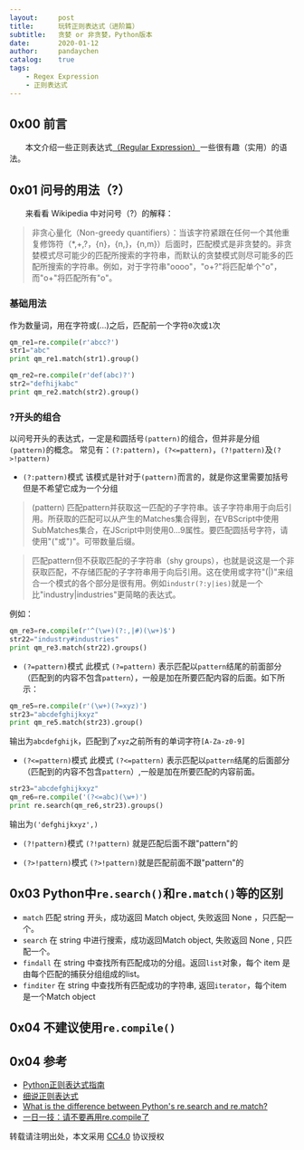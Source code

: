 ```yaml
---
layout:     post
title:      玩转正则表达式（进阶篇）
subtitle:   贪婪 or 非贪婪，Python版本
date:       2020-01-12
author:     pandaychen
catalog:    true
tags:
    - Regex Expression
    - 正则表达式
---
```


##  0x00    前言
&emsp;&emsp;本文介绍一些正则表达式[（Regular Expression）](https://zh.wikipedia.org/wiki/%E6%AD%A3%E5%88%99%E8%A1%A8%E8%BE%BE%E5%BC%8F)一些很有趣（实用）的语法。

## 0x01 问号的用法（?）
&emsp;&emsp;来看看 Wikipedia 中对问号（?）的解释：
>   非贪心量化（Non-greedy quantifiers）：当该字符紧跟在任何一个其他重复修饰符（*,+,?，{n}，{n,}，{n,m}）后面时，匹配模式是非贪婪的。非贪婪模式尽可能少的匹配所搜索的字符串，而默认的贪婪模式则尽可能多的匹配所搜索的字符串。例如，对于字符串"oooo"，"o+?"将匹配单个"o"，而"o+"将匹配所有"o"。

###	基础用法
作为数量词，用在字符或(...)之后，匹配前一个字符`0`次或`1`次

```python
qm_re1=re.compile(r'abcc?')
str1="abc"
print qm_re1.match(str1).group()

qm_re2=re.compile(r'def(abc)?')
str2="defhijkabc"
print qm_re2.match(str2).group()
```

###   ?开头的组合
以问号开头的表达式，一定是和圆括号`(pattern)`的组合，但并非是分组`(pattern)`的概念。 常见有：`(?:pattern)`，`(?<=pattern)`，`(?!pattern)`及`(?>!pattern)`

-   `(?:pattern)`模式
该模式是针对于`(pattern)`而言的，就是你这里需要加括号但是不希望它成为一个分组
> (pattern)	匹配pattern并获取这一匹配的子字符串。该子字符串用于向后引用。所获取的匹配可以从产生的Matches集合得到，在VBScript中使用SubMatches集合，在JScript中则使用$0…$9属性。要匹配圆括号字符，请使用"\("或"\)"。可带数量后缀。

> 匹配pattern但不获取匹配的子字符串（shy groups），也就是说这是一个非获取匹配，不存储匹配的子字符串用于向后引用。这在使用或字符"(|)"来组合一个模式的各个部分是很有用。例如`industr(?:y|ies)`就是一个比"industry|industries"更简略的表达式。

例如：
```python
qm_re3=re.compile(r'^(\w+)(?:,|#)(\w+)$')
str22="industry#industries"
print qm_re3.match(str22).groups()
```

-   `(?=pattern)`模式
此模式 `(?=pattern)` 表示匹配以`pattern`结尾的前面部分（匹配到的内容不包含`pattern`），一般是加在所要匹配内容的后面。如下所示：
```python
qm_re5=re.compile(r'(\w+)(?=xyz)')
str23="abcdefghijkxyz"
print qm_re5.match(str23).group()
```
输出为`abcdefghijk`，匹配到了`xyz`之前所有的单词字符`[A-Za-z0-9]`

-	`(?<=pattern)`模式
此模式 `(?<=pattern)` 表示匹配以`pattern`结尾的后面部分（匹配到的内容不包含`pattern`）,一般是加在所要匹配的内容前面。

```python
str23="abcdefghijkxyz"
qm_re6=re.compile('(?<=abc)(\w+)')
print re.search(qm_re6,str23).groups()
```
输出为`('defghijkxyz',)`

-	`(?!pattern)`模式
`(?!pattern)` 就是匹配后面不跟"pattern"的

-	`(?>!pattern)`模式
`(?>!pattern)`就是匹配前面不跟"pattern"的


##	0x03    Python中`re.search()`和`re.match()`等的区别
-   `match`
匹配 string 开头，成功返回 Match object, 失败返回 None ，只匹配一个。
-   `search`
在 string 中进行搜索，成功返回Match object, 失败返回 None , 只匹配一个。
-   `findall`
在 string 中查找所有匹配成功的分组。返回`list`对象，每个 item 是由每个匹配的捕获分组组成的list。
-   `finditer`
在 string 中查找所有匹配成功的字符串, 返回`iterator`，每个item是一个Match object


##  0x04    不建议使用`re.compile()`

##  0x04    参考
-   [Python正则表达式指南](https://www.cnblogs.com/huxi/archive/2010/07/04/1771073.html)
-	[细说正则表达式](https://www.jianshu.com/p/147fab022566)
-   [What is the difference between Python's re.search and re.match?](http://stackoverflow.com/questions/180986/what-is-the-difference-between-pythons-re-search-and-re-match)
-   [一日一技：请不要再用re.compile了](https://mp.weixin.qq.com/s?__biz=MzI2MzEwNTY3OQ%3D%3D&mid=2648977413&idx=1&sn=705b2055e7cd4b2caaf94eb67f236315&chksm=f2506de5c527e4f39159139a806e3f2b43b0682831c3e1caa26f8ad2b51ad59cf82b9ecf8968&scene=27)

转载请注明出处，本文采用 [CC4.0](http://creativecommons.org/licenses/by-nc-nd/4.0/) 协议授权
